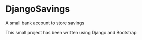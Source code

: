 # DjangoSavings
A small bank account to store savings

This small project has been written using Django and Bootstrap
